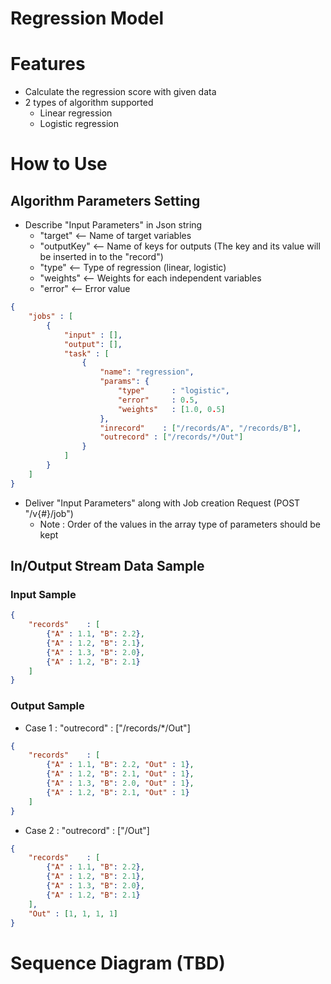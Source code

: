 # Regression Model

# Features
+ Calculate the regression score with given data
+ 2 types of algorithm supported 
  + Linear regression
  + Logistic regression  

# How to Use 
## Algorithm Parameters Setting
+ Describe "Input Parameters" in Json string 
  + "target"    <-- Name of target variables
  + "outputKey" <-- Name of keys for outputs (The key and its value will be inserted in to the "record")
  + "type"  <-- Type of regression (linear, logistic)
  + "weights"  <-- Weights for each independent variables
  + "error"  <-- Error value

```json
{
    "jobs" : [
        {
            "input" : [],
            "output": [],
            "task" : [
                {
                    "name": "regression",
                    "params": {
                        "type"      : "logistic",
                        "error"     : 0.5,
                        "weights"   : [1.0, 0.5]
                    },
                    "inrecord"    : ["/records/A", "/records/B"],
                    "outrecord" : ["/records/*/Out"]
                }
            ]
        }
    ]
}
```

+ Deliver "Input Parameters" along with Job creation Request (POST "/v{#}/job")
  + Note : Order of the values in the array type of parameters should be kept

## In/Output Stream Data Sample
### Input Sample
```json
{
    "records"    : [
        {"A" : 1.1, "B": 2.2},
        {"A" : 1.2, "B": 2.1},
        {"A" : 1.3, "B": 2.0},
        {"A" : 1.2, "B": 2.1}
    ]
}
```
### Output Sample
+ Case 1 : "outrecord" : ["/records/*/Out"]
```json
{
    "records"    : [
        {"A" : 1.1, "B": 2.2, "Out" : 1},
        {"A" : 1.2, "B": 2.1, "Out" : 1},
        {"A" : 1.3, "B": 2.0, "Out" : 1},
        {"A" : 1.2, "B": 2.1, "Out" : 1}
    ]
}
```
+ Case 2 : "outrecord" : ["/Out"]
```json
{
    "records"    : [
        {"A" : 1.1, "B": 2.2},
        {"A" : 1.2, "B": 2.1},
        {"A" : 1.3, "B": 2.0},
        {"A" : 1.2, "B": 2.1}
    ],
    "Out" : [1, 1, 1, 1]
}
```
# Sequence Diagram (TBD)
